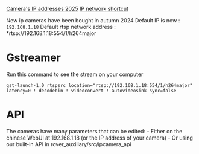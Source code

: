 [Camera's IP addresses 2025](https://github.com/robotique-udes/rover_documentation/blob/main/doc/prog/projects/communication/Network%20Configuration.md)
[IP network shortcut](https://github.com/robotique-udes/rover_documentation/blob/main/doc/architecture/lan-network.svg)

New ip cameras have been bought in autumn 2024
Default IP is now : `192.168.1.18`
Default rtsp network address : \*rtsp://192.168.1.18:554/1/h264major

# Gstreamer

Run this command to see the stream on your computer

```
gst-launch-1.0 rtspsrc location="rtsp://192.168.1.18:554/1/h264major" latency=0 ! decodebin ! videoconvert ! autovideosink sync=false
```

# API

The cameras have many parameters that can be edited: - Either on the chinese WebUI at 192.168.1.18 (or the IP address of your camera) - Or using our built-in API in rover_auxiliary/src/ipcamera_api
